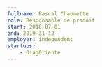```yaml
---
fullname: Pascal Chaumette
role: Responsable de produit
start: 2018-07-01
end: 2019-31-12
employer: independent
startups:
    - DiagOriente
---
```

